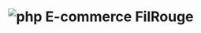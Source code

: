 # ![php](https://img.shields.io/badge/Php-8993BE?style=for-the-badge&logo=php&logoColor=white) E-commerce FilRouge